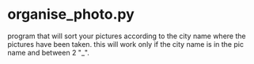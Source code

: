 # organise_photo.py
program that will sort your pictures according to the city name where the pictures have been taken.  this will work only if the city name is in the pic name and between 2 "_".
